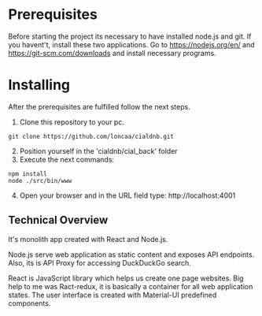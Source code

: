 # Prerequisites

Before starting the project its necessary to have installed node.js and git.
If you havent't, install these two applications.
Go to https://nodejs.org/en/ and https://git-scm.com/downloads and install necessary programs.

# Installing

After the prerequisites are fulfilled follow the next steps.

1. Clone this repository to your pc.
```
git clone https://github.com/loncaa/cialdnb.git
```
2. Position yourself in the 'cialdnb/cial_back' folder
3. Execute the next commands:
```
npm install
node ./src/bin/www
```
4. Open your browser and in the URL field type: http://localhost:4001

## Technical Overview

It's monolith app created with React and Node.js.

Node.js serve web application as static content and exposes API endpoints.
Also, its is API Proxy for accessing DuckDuckGo search.

React is JavaScript library which helps us create one page websites.
Big help to me was Ract-redux, it is basically a container for all web application states.
The user interface is created with Material-UI predefined components.